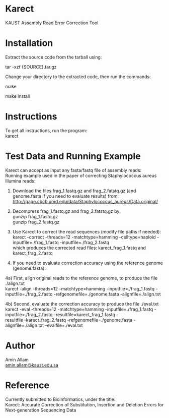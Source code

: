 Karect
======

KAUST Assembly Read Error Correction Tool  

Installation
============

Extract the source code from the tarball using:

tar -xzf {SOURCE}.tar.gz
  
Change your directory to the extracted code, then run the commands:

make

make install  

Instructions
============

To get all instructions, run the program:  
karect  

Test Data and Running Example
=============================

Karect can accept as input any fasta/fastq file of assembly reads:  
Running example used in the paper of correcting Staphylococcus aureus Illumina reads:  

1) Download the files frag_1.fastq.gz and frag_2.fatstq.gz (and genome.fasta if you need to evaluate results) from:  
http://gage.cbcb.umd.edu/data/Staphylococcus_aureus/Data.original/  

2) Decompress frag_1.fastq.gz and frag_2.fatstq.gz by:  
gunzip frag_1.fastq.gz  
gunzip frag_2.fastq.gz  

3) Use Karect to correct the read sequences (modify file paths if needed):  
karect -correct -threads=12 -matchtype=hamming -celltype=haploid -inputfile=./frag_1.fastq -inputfile=./frag_2.fastq  
which produces the corrected read files: karect_frag_1.fastq and karect_frag_2.fastq  

4) If you need to evaluate correction accuracy using the reference genome (genome.fasta):
  
4a) First, align original reads to the reference genome, to produce the file ./align.txt  
karect -align -threads=12 -matchtype=hamming -inputfile=./frag_1.fastq -inputfile=./frag_2.fastq -refgenomefile=./genome.fasta -alignfile=./align.txt
  
4b) Second, evaluate the correction accuracy to produce the file ./eval.txt  
karect -eval -threads=12 -matchtype=hamming -inputfile=./frag_1.fastq -inputfile=./frag_2.fastq -resultfile=karect_frag_1.fastq -resultfile=karect_frag_2.fastq -refgenomefile=./genome.fasta -alignfile=./align.txt -evalfile=./eval.txt  

Author
======

Amin Allam  
amin.allam@kaust.edu.sa  

Reference
=========

Currently submitted to Bioinformatics, under the title:  
Karect: Accurate Correction of Substitution, Insertion and Deletion Errors for Next-generation Sequencing Data  
